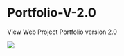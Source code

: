 # Portfolio-V-2.0
<p>View Web Project Portfolio version 2.0 
</p>
<img src="https://github.com/ahmadsyaifuddin-99/Portfolio-V-2.0/assets/77381720/ef955222-d5ca-4f88-82b8-b9129084ef70">

